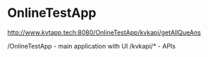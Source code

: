 # OnlineTestApp

http://www.kvtapp.tech:8080/OnlineTestApp/kvkapi/getAllQueAns

/OnlineTestApp - main application with UI
/kvkapi/* - APIs
